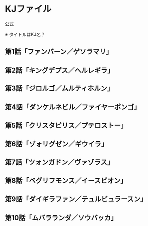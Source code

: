 # KJファイル

[公式](https://www.tv-tokyo.co.jp/anime/kjfile/) 

※ タイトルはKJ名？

## 第1話「ファンバーン／ゲソラマリ」

## 第2話「キングデプス／ヘルレギラ」

## 第3話「ジロルゴ／ムルティホルン」

## 第4話「ダンケルネビル／ファイヤーポンゴ」

## 第5話「クリスタピリス／プテロストー」

## 第6話「ゾォリグゼン／ギウイラ」

## 第7話「ツォンガドン／ヴァゾラス」

## 第8話「ベグリフモンス／イースビオン」

## 第9話「ダイギラファン／テュルビュラースン」

## 第10話「ムバラランダ／ソウバッカ」
